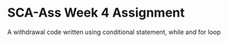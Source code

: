 
# SCA-Ass Week 4 Assignment
A withdrawal code written using conditional statement, while and for loop

